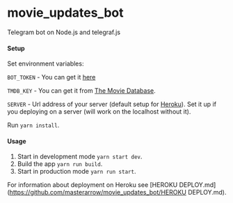 # movie_updates_bot

Telegram bot on Node.js and telegraf.js

#### Setup

Set environment variables:

`BOT_TOKEN` - You can get it [here](https://t.me/BotFather)

`TMDB_KEY` - You can get it from [The Movie Database](https://www.themoviedb.org).

`SERVER` - Url address of your server (default setup for [Heroku](www.heroku.com)).
Set it up if you deploying on a server (will work on the localhost without it).

Run `yarn install`.

#### Usage

1. Start in development mode `yarn start dev`.
2. Build the app `yarn run build`.
3. Start in production mode `yarn run start`.

For information about deployment on Heroku see [HEROKU DEPLOY.md](https://github.com/masterarrow/movie_updates_bot/HEROKU DEPLOY.md).
